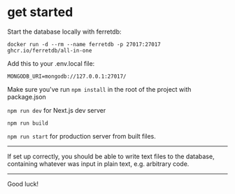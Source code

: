 # get started

Start the database locally with ferretdb:

`docker run -d --rm --name ferretdb -p 27017:27017 ghcr.io/ferretdb/all-in-one`

Add this to your .env.local file:

`MONGODB_URI=mongodb://127.0.0.1:27017/`

Make sure you've run `npm install` in the root of the project with package.json

`npm run dev` for Next.js dev server

`npm run build`

`npm run start` for production server from built files.

---

If set up correctly, you should be able to write text files to the database, containing whatever was input in plain text, e.g. arbitrary code.

---

Good luck!